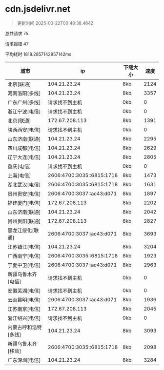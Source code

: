 
  # cdn.jsdelivr.net

  > 更新时间 2025-03-22T00:48:38.464Z
  
  总共请求 75

  请求报错 47

  平均耗时 1818.2857142857142ms

|城市|ip|下载大小|速度|
|-----|----------|---|---|
|北京[联通]|104.21.23.24|8kb|2124|
|河南洛阳[多线]|104.21.23.24|8kb|3357|
|广东广州[多线]|请求找不到主机|0kb|0|
|浙江宁波[电信]|请求找不到主机|0kb|0|
|北京[联通]|172.67.208.113|8kb|1391|
|陕西西安[电信]|请求找不到主机|0kb|0|
|山东济南[联通]|104.21.23.24|8kb|2295|
|四川成都[电信]|104.21.23.24|8kb|2629|
|辽宁大连[电信]|104.21.23.24|8kb|2805|
|重庆[电信]|请求找不到主机|0kb|0|
|上海[电信]|2606:4700:3035::6815:1718|8kb|1473|
|湖北武汉[电信]|2606:4700:3035::6815:1718|8kb|1631|
|贵州贵安[电信]|2606:4700:3037::ac43:d071|8kb|1897|
|福建厦门[电信]|172.67.208.113|8kb|2202|
|山东济南[联通]|104.21.23.24|8kb|2042|
|贵州贵阳[联通]|172.67.208.113|8kb|2827|
|黑龙江绥化[联通]|2606:4700:3037::ac43:d071|8kb|3693|
|江苏镇江[电信]|104.21.23.24|8kb|3204|
|广西南宁[电信]|2606:4700:3035::6815:1718|8kb|1923|
|宁夏中卫[电信]|2606:4700:3037::ac43:d071|8kb|2963|
|新疆乌鲁木齐[电信]|请求找不到主机|0kb|0|
|安徽芜湖[电信]|请求找不到主机|0kb|0|
|云南昆明[电信]|2606:4700:3037::ac43:d071|8kb|1936|
|江苏南京[电信]|172.67.208.113|8kb|2045|
|浙江绍兴[电信]|请求找不到主机|0kb|0|
|内蒙古呼和浩特[多线]|104.21.23.24|8kb|3093|
|新疆乌鲁木齐[移动]|2606:4700:3035::6815:1718|8kb|2098|
|广东深圳[电信]|104.21.23.24|8kb|3284|

  